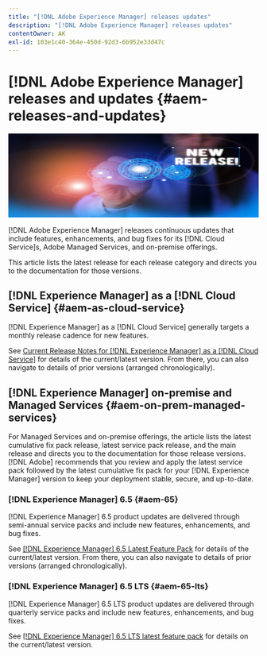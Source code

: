 ```yaml
---
title: "[!DNL Adobe Experience Manager] releases updates"
description: "[!DNL Adobe Experience Manager] releases updates"
contentOwner: AK
exl-id: 103e1c40-364e-450d-92d3-6b952e33d47c
---
```

# [!DNL Adobe Experience Manager] releases and updates {#aem-releases-and-updates}

![[!DNL Experience Manager] new releases](assets/new-aem-releases1.jpeg)

[!DNL Adobe Experience Manager] releases continuous updates that include features, enhancements, and bug fixes for its [!DNL Cloud Service]s, Adobe Managed Services, and on-premise offerings.

This article lists the latest release for each release category and directs you to the documentation for those versions.

## [!DNL Experience Manager] as a [!DNL Cloud Service] {#aem-as-cloud-service}

[!DNL Experience Manager] as a [!DNL Cloud Service] generally targets a monthly release cadence for new features.

See [Current Release Notes for [!DNL Experience Manager] as a [!DNL Cloud Service]](https://experienceleague.adobe.com/en/docs/experience-manager-cloud-service/content/release-notes/release-notes/release-notes-current) for details of the current/latest version. From there, you can also navigate to details of prior versions (arranged chronologically).

## [!DNL Experience Manager] on-premise and Managed Services {#aem-on-prem-managed-services}

For Managed Services and on-premise offerings, the article lists the latest cumulative fix pack release, latest service pack release, and the main release and directs you to the documentation for those release versions. [!DNL Adobe] recommends that you review and apply the latest service pack followed by the latest cumulative fix pack for your [!DNL Experience Manager] version to keep your deployment stable, secure, and up-to-date.

### [!DNL Experience Manager] 6.5 {#aem-65}

[!DNL Experience Manager] 6.5 product updates are delivered through semi-annual service packs and include new features, enhancements, and bug fixes.

See [[!DNL Experience Manager] 6.5 Latest Feature Pack](https://experienceleague.adobe.com/en/docs/experience-manager-65/content/release-notes/release-notes) for details of the current/latest version. From there, you can also navigate to details of prior versions (arranged chronologically).

### [!DNL Experience Manager] 6.5 LTS {#aem-65-lts}

[!DNL Experience Manager] 6.5 LTS product updates are delivered through quarterly service packs and include new features, enhancements, and bug fixes.

See [[!DNL Experience Manager] 6.5 LTS latest feature pack](https://experienceleague.adobe.com/en/docs/experience-manager-65-lts/content/release-notes/release-notes?lang=en) for details on the current/latest version.

